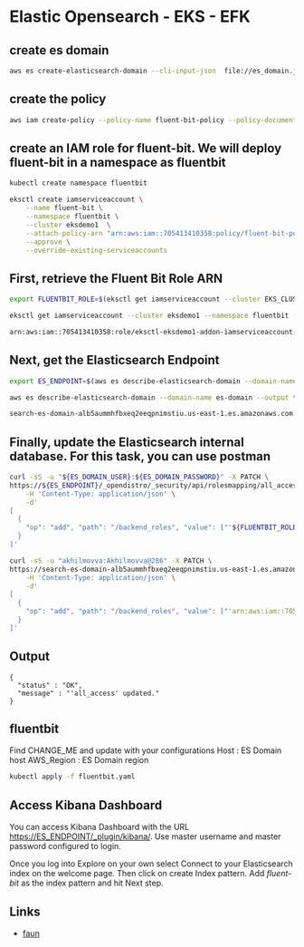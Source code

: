# Elastic Opensearch - EKS - EFK

## create es domain

```bash
aws es create-elasticsearch-domain --cli-input-json  file://es_domain.json
```

## create the policy

```bash
aws iam create-policy --policy-name fluent-bit-policy --policy-document file://fluent-bit-policy.json
```

## create an IAM role for fluent-bit. We will deploy fluent-bit in a namespace as fluentbit

```bash
kubectl create namespace fluentbit

eksctl create iamserviceaccount \
    --name fluent-bit \
    --namespace fluentbit \
    --cluster eksdemo1  \
    --attach-policy-arn "arn:aws:iam::705413410358:policy/fluent-bit-policy" \
    --approve \
    --override-existing-serviceaccounts
```

## First, retrieve the Fluent Bit Role ARN

```bash
export FLUENTBIT_ROLE=$(eksctl get iamserviceaccount --cluster EKS_CLUSTER_NAME --namespace logging -o json | jq '.[].status.roleARN' -r)

eksctl get iamserviceaccount --cluster eksdemo1 --namespace fluentbit -o json | jq '.[].status.roleARN' -r

arn:aws:iam::705413410358:role/eksctl-eksdemo1-addon-iamserviceaccount-flue-Role1-9ZKK9HOZ8Y4O
```

## Next, get the Elasticsearch Endpoint

```bash
export ES_ENDPOINT=$(aws es describe-elasticsearch-domain --domain-name ES_DOMAIN_NAME --output text --query "DomainStatus.Endpoint")

aws es describe-elasticsearch-domain --domain-name es-domain --output text --query "DomainStatus.Endpoint"

search-es-domain-alb5aummhfbxeq2eeqpnimstiu.us-east-1.es.amazonaws.com
```

## Finally, update the Elasticsearch internal database. For this task, you can use postman

```bash
curl -sS -u "${ES_DOMAIN_USER}:${ES_DOMAIN_PASSWORD}" -X PATCH \
https://${ES_ENDPOINT}/_opendistro/_security/api/rolesmapping/all_access?pretty \
    -H 'Content-Type: application/json' \
    -d'
[
  {
    "op": "add", "path": "/backend_roles", "value": ["'${FLUENTBIT_ROLE}'"]
  }
]'

curl -sS -u "akhilmovva:Akhilmovva@286" -X PATCH \
https://search-es-domain-alb5aummhfbxeq2eeqpnimstiu.us-east-1.es.amazonaws.com/_opendistro/_security/api/rolesmapping/all_access?pretty \
    -H 'Content-Type: application/json' \
    -d'
[
  {
    "op": "add", "path": "/backend_roles", "value": ["'arn:aws:iam::705413410358:role/eksctl-eksdemo1-addon-iamserviceaccount-flue-Role1-9ZKK9HOZ8Y4O'"]
  }
]'
```

## Output

```text
{
  "status" : "OK",
  "message" : "'all_access' updated."
}
```

## fluentbit

Find CHANGE_ME and update with your configurations
Host : ES Domain host
AWS_Region : ES Domain region

```bash
kubectl apply -f fluentbit.yaml
```

## Access Kibana Dashboard

You can access Kibana Dashboard with the URL <https://ES_ENDPOINT/_plugin/kibana/>. Use master username and master password configured to login.

Once you log into Explore on your own select Connect to your Elasticsearch index on the welcome page. Then click on create Index pattern. Add *fluent-bit* as the index pattern and hit Next step.

## Links

- [faun](https://faun.pub/configure-aws-elasticsearch-service-with-eks-cluster-7cff1689e515)
